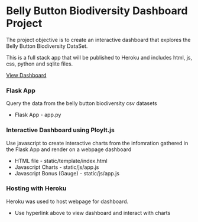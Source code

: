 # Belly Button Biodiversity Dashboard Project
The project objective is to create an interactive dashboard that explores the Belly Button Biodiversity DataSet. 

This is a full stack app that will be published to Heroku and includes html, js, css, python and sqlite files.

<a href= "https://belly-button-bio-dash.herokuapp.com/">View Dashboard</a>
### Flask App
Query the data from the belly button biodiversity csv datasets
* Flask App - app.py
### Interactive Dashboard using Ploylt.js
Use javascript to create interactive charts from the infomration gathered in the Flask App and render on a webpage dashboard
* HTML file - static/template/index.html
* Javascript Charts - static/js/app.js
* Javascript Bonus (Gauge) - static/js/app.js
### Hosting with Heroku
Heroku was used to host webpage for dashboard.
* Use hyperlink above to view dashboard and interact with charts
